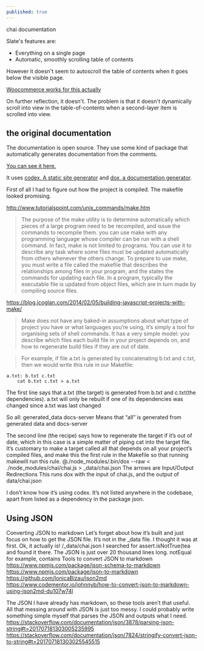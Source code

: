 ```yaml
---
published: true
---
```

chai documentation

Slate's features are: 

- Everything on a single page
- Automatic, smoothly scrolling table of contents

However it doesn't seem to autoscroll the table of contents when it goes below the visible page.

[Woocommerce works for this actually](http://woocommerce.github.io/woocommerce-rest-api-docs/#delete-a-tax-rate)

On further reflection, it doesn't. The problem is that it doesn't dynamically scroll into view in the table-of-contents when a second-layer item is scrolled into view.

## the original documentation

The documentation is open source. They use some kind of package that automatically generates documentation from the comments.

[You can see it here.](https://github.com/chaijs/chai-docs/blob/8620abe8ba41574bd849899d147701c5b0209d8d/chai.js#L2175)



It uses [codex, A static site generator](https://www.npmjs.com/package/codex) and [dox, a documentation generator](https://www.npmjs.com/package/dox).

First of all I had to figure out how the project is compiled. The makefile looked promising.

http://www.tutorialspoint.com/unix_commands/make.htm

> The purpose of the make utility is to determine automatically which pieces of a large program need to be recompiled, and issue the commands to recompile them. you can use make with any programming language whose compiler can be run with a shell command. In fact, make is not limited to programs. You can use it to describe any task where some files must be updated automatically from others whenever the others change. 
To prepare to use make, you must write a file called the makefile that describes the relationships among files in your program, and the states the commands for updating each file. In a program, typically the executable file is updated from object files, which are in turn made by compiling source files.

https://blog.jcoglan.com/2014/02/05/building-javascript-projects-with-make/

> Make does not have any baked-in assumptions about what type of project you have or what languages you’re using, it’s simply a tool for organising sets of shell commands. It has a very simple model: you describe which files each build file in your project depends on, and how to regenerate build files if they are out of date. 

> For example, if file a.txt is generated by concatenating b.txt and c.txt, then we would write this rule in our Makefile:
```
a.txt: b.txt c.txt
	cat b.txt c.txt > a.txt
```

The first line says that a.txt (the target) is generated from b.txt and c.txt(the dependencies). a.txt will only be rebuilt if one of its dependencies was changed since a.txt was last changed

So all: generated_data docs-server
Means that “all” is generated from generated data and docs-server
 
The second line (the recipe) says how to regenerate the target if it’s out of date, which in this case is a simple matter of piping cat into the target file.
It’s customary to make a target called all that depends on all your project’s compiled files, and make this the first rule in the Makefile so that running makewill run this rule.
@./node_modules/.bin/dox --raw < ./node_modules/chai/chai.js > _data/chai.json
The arrows are Input/Output Redirections
This runs dox with the input of chai.js, and the output of data/chai.json
 
I don’t know how it’s using codex. It’s not listed anywhere in the codebase, apart from listed as a dependency in the package json.

## Using JSON

Converting JSON to markdown
Let’s forget about how it’s built and just focus on how to get the JSON file.
It’s not in the _data file. I thought it was at first.
Ok, it actually is!
/_data/chai.json
I searched for assert.isNotTrue(tea and found it there.
The JSON is just over 20 thousand lines long.
notEqual for example, contains
Tools to convert JSON to markdown
https://www.npmjs.com/package/json-schema-to-markdown
https://www.npmjs.com/package/json-to-markdown
https://github.com/IonicaBizau/json2md
https://www.codementor.io/johnnyb/how-to-convert-json-to-markdown-using-json2md-du107w74l
 
The JSON I have already has markdown, so these tools aren’t that useful. All that messing around with JSON is just too messy.
I could probably write something simple myself that parses the JSON and outputs what I need.
https://stackoverflow.com/documentation/json/3878/parsing-json-string#t=201707181303005235995
https://stackoverflow.com/documentation/json/7824/stringify-convert-json-to-string#t=201707181303025545515

